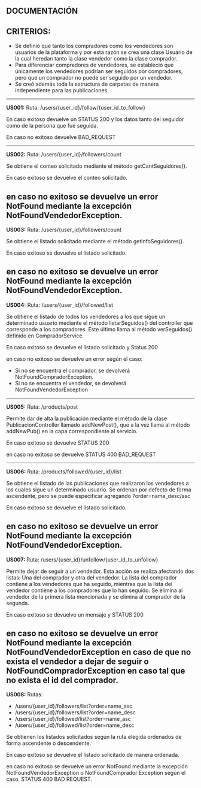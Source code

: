 DOCUMENTACIÓN
-

CRITERIOS:
-
* Se definió que tanto los compradores como los vendedores son usuarios de la 
plataforma y por esta razón se crea una clase Usuario de la cual heredan tanto
la clase vendedor como la clase comprador.
* Para diferenciar compradores de vendedores, se estableció que únicamente los
vendedores podrían ser seguidos por compradores, pero que un comprador no puede
ser seguido por un vendedor.
* Se creó además toda la estructura de carpetas de manera independiente para
las publicaciones
---
<b>US001:</b>
Ruta: /users/{user_id}/follow/{user_id_to_follow}

En caso exitoso devuelve un STATUS 200 y los datos tanto del seguidor como
de la persona que fue seguida.

En caso no exitoso devuelve BAD_REQUEST

---
<b>US002:</b>
Ruta: /users/{user_id}/followers/count

Se obtiene el conteo solicitado mediante el método getCantSeguidores().

En caso exitoso se devuelve el conteo solicitado.

en caso no exitoso se devuelve un error NotFound mediante la excepción
NotFoundVendedorException.
---
<b>US003:</b>
Ruta: /users/{user_id}/followers/count

Se obtiene el listado solicitado mediante el método getInfoSeguidores().

En caso exitoso se devuelve el listado solicitado.

en caso no exitoso se devuelve un error NotFound mediante la excepción
NotFoundVendedorException.
---
<b>US004:</b>
Ruta: /users/{user_id}/followed/list

Se obtiene el listado de todos los vendedores a los que sigue un 
determinado usuario mediante el método listarSeguidos() del controller que
corresponde a los compradores. Este último llama al método verSeguidos()
definido en CompradorService.

En caso exitoso se devuelve el listado solicitado y Status 200

en caso no exitoso se devuelve un error según el caso: 

* Si no se encuentra el comprador, se devolverá NotFoundCompradorException.
* Si no se encuentra el vendedor, se devolverá NotFoundVendedorException
---
<b>US005:</b>
Ruta: /products/post

Permite dar de alta la publicación mediante el método de la clase 
PublicacionController llamado addNewPost(), que a la vez llama al método
addNewPub() en la capa correspondiente al servicio.

En caso exitoso se devuelve STATUS 200

en caso no exitoso se devuelve STATUS 400 BAD_REQUEST

---
<b>US006:</b>
Ruta: /products/followed/{user_id}/list

Se obtiene el listado de las publicaciones que realizaron los vendedores
a los cuales sigue un determinado usuario. Se ordenan por defecto de forma
ascendente, pero se puede especificar agregando ?order=name_desc/asc

En caso exitoso se devuelve el listado solicitado.

en caso no exitoso se devuelve un error NotFound mediante la excepción
NotFoundVendedorException.
---
<b>US007:</b>
Ruta: /users/{user_id}/unfollow/{user_id_to_unfollow}

Permite dejar de seguir a un vendedor. Esta acción se realiza afectando dos
listas: Una del comprador y otra del vendedor. La lista del comprador contiene
a los vendedores que ha seguido, mientras que la lista del vendedor contiene
a los compradores que lo han seguido. Se elimina al vendedor de la primera
lista mencionada y se elimina al comprador de la segunda.

En caso exitoso se devuelve un mensaje y STATUS 200

en caso no exitoso se devuelve un error NotFound mediante la excepción
NotFoundVendedorException en caso de que no exista el vendedor a dejar de
seguir o NotFoundCompradorException en caso tal que no exista el id del
comprador.
---
<b>US008:</b>
Rutas: 
* /users/{user_id}/followers/list?order=name_asc
* /users/{user_id}/followers/list?order=name_desc
* /users/{user_id}/followed/list?order=name_asc
* /users/{user_id}/followed/list?order=name_desc


Se obtienen los listados solicitados según la ruta elegida ordenados de forma
ascendente o descendente.

En caso exitoso se devuelve el listado solicitado de manera ordenada.

en caso no exitoso se devuelve un error NotFound mediante la excepción
NotFoundVendedorException o NotFoundComprador Exception según el caso.
STATUS 400 BAD REQUEST.



